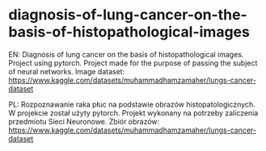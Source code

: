 # diagnosis-of-lung-cancer-on-the-basis-of-histopathological-images
EN:
Diagnosis of lung cancer on the basis of histopathological images. Project using pytorch.
Project made for the purpose of passing the subject of neural networks.
Image dataset: https://www.kaggle.com/datasets/muhammadhamzamaher/lungs-cancer-dataset

PL:
Rozpoznawanie raka płuc na podstawie obrazów histopatologicznych. W projekcie został użyty pytorch.
Projekt wykonany na potrzeby zaliczenia przedmiotu Sieci Neuronowe.
Zbiór obrazów: https://www.kaggle.com/datasets/muhammadhamzamaher/lungs-cancer-dataset
